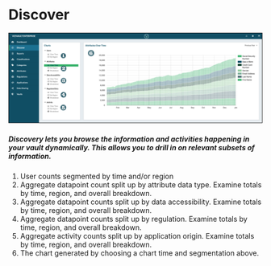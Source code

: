 # Discover

![discover](../assets/images/discover.png "Discover")

##### Discovery lets you browse the information and activities happening in your vault dynamically. This allows you to drill in on relevant subsets of information.

1. User counts segmented by time and/or region
2. Aggregate datapoint count split up by attribute data type. Examine totals by time, region, and overall breakdown.
3. Aggregate datapoint counts split up by data accessibility. Examine totals by time, region, and overall breakdown.
4. Aggregate datapoint counts split up by regulation. Examine totals by time, region, and overall breakdown.
5. Aggregate activity counts split up by application origin. Examine totals by time, region, and overall breakdown.
6. The chart generated by choosing a chart time and segmentation above.